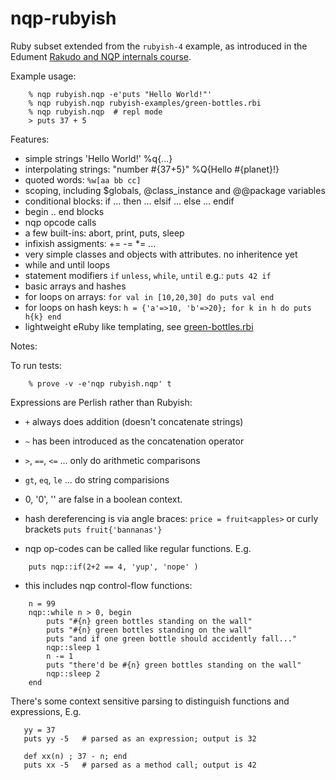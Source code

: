 nqp-rubyish
===========

Ruby subset extended from the `rubyish-4` example, as introduced in the Edument
[Rakudo and NQP internals course](https://github.com/edumentab/rakudo-and-nqp-internals-course).

Example usage:
```
    % nqp rubyish.nqp -e'puts "Hello World!"'
    % nqp rubyish.nqp rubyish-examples/green-bottles.rbi
    % nqp rubyish.nqp  # repl mode
    > puts 37 + 5
```
Features:
- simple strings 'Hello World!' %q{...}
- interpolating strings: "number #{37+5}" %Q{Hello #{planet}!}
- quoted words: `%w[aa bb cc]` 
- scoping, including $globals, @class_instance and @@package variables
- conditional blocks: if ... then ... elsif ... else ... endif
- begin .. end blocks
- nqp opcode calls
- a few built-ins: abort, print, puts, sleep
- infixish assigments: += -= *= ...
- very simple classes and objects with attributes. no inheritence yet
- while and until loops
- statement modifiers `if` `unless`, `while`,  `until` e.g.: `puts 42 if `
- basic arrays and hashes
- for loops on arrays: `for val in [10,20,30] do puts val end`
- for loops on hash keys: `h = {'a'=>10, 'b'=>20}; for k in h do puts h{k} end`
- lightweight eRuby like templating, see [green-bottles.rbi](rubyish-examples/green-bottles.rbi)

Notes:

To run tests:
```
    % prove -v -e'nqp rubyish.nqp' t
```

Expressions are Perlish rather than Rubyish:

- `+` always does addition (doesn't concatenate strings)
- `~` has been introduced as the concatenation operator
- `>`, `==`, `<=` ... only do arithmetic comparisons
- `gt`, `eq`, `le` ... do string comparisions
- 0, '0', ''  are false in a boolean context.
- hash dereferencing is via angle braces: `price = fruit<apples>` or
curly brackets `puts fruit{'bannanas'}`

- nqp op-codes can be called like regular functions. E.g.
```
    puts nqp::if(2+2 == 4, 'yup', 'nope' )
```
- this includes nqp control-flow functions:
```
    n = 99
    nqp::while n > 0, begin
        puts "#{n} green bottles standing on the wall"
        puts "#{n} green bottles standing on the wall"
        puts "and if one green bottle should accidently fall..."
        nqp::sleep 1
        n -= 1
        puts "there'd be #{n} green bottles standing on the wall"
        nqp::sleep 2
    end
```
There's some context sensitive parsing to distinguish functions and
expressions, E.g.
```
   yy = 37
   puts yy -5   # parsed as an expression; output is 32

   def xx(n) ; 37 - n; end
   puts xx -5   # parsed as a method call; output is 42
```

